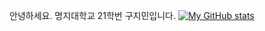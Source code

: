 안녕하세요.
명지대학교
21학번
구지민입니다.
[![My GitHub stats](https://github-readme-stats.vercel.app/api?username=jimizip)](https://github.com/jimizip/github-readme-stats)

